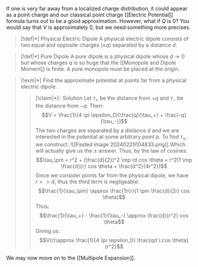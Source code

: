 If one is very far away from a localized charge distribution, it could appear as a point charge and our classical point charge [[Electric Potential]] formula turns out to be a good approximation. However, what if $Q$ is $0$? You would say that $V$ is approximately $0$, but we need something more precises.

>[!def|*] Physical Electric Dipole
>A physical electric dipole consists of two equal and opposite charges ($\pm q$) separated by a distance $d$.

>[!def|*] Pure Dipole
>A pure dipole is a physical dipole whose $d \rightarrow 0$ but whose charges $q$ is so huge that the [[Monopole and Dipole Moment]] is finite. A pure monopole must be placed at the origin.

>[!exm|*]
>Find the approximate potential at points far from a physical electric dipole.
>>[!claim|*]- Solution
>>Let $\tau_+$ be the distance from $+q$ and $\tau_-$ be the distance from $-q$. Then: $$V = \frac{1}{4 \pi \epsilon_0}[\frac{q}{\tau_+} + \frac{-q}{\tau_-}]$$The two charges are separated by a distance $d$ and we are interested in the potential at some arbitrary point $p$. To find $\tau_\pm$, we construct:
>>![[Pasted image 20240229104833.png]]
>>Which will actually give us the $\pm$ answer. Thus, by the law of cosines: $$\tau_\pm = r^2 + (\frac{d}{2})^2 \mp rd cos \theta = r^2(1 \mp \frac{d}{r} cos \theta + \frac{d^2}{4r^2})$$Since we consider points far from the physical dipole, we have $r >> d$, thus the third term is negligeable: $$\frac{1}{\tau_\pm} \approx \frac{1}{r}(1 \pm \frac{d}{2r} cos \theta)$$Thus: $$\frac{1}{\tau_+} - \frac{1}{\tau_-} \approx \frac{d}{r^2} cos \theta$$Giving us: $$V(r)\approx \frac{1}{4 \pi \epsilon_0} \frac{qd \:cos \theta}{r^2}$$

We may now move on to the [[Multipole Expansion]].